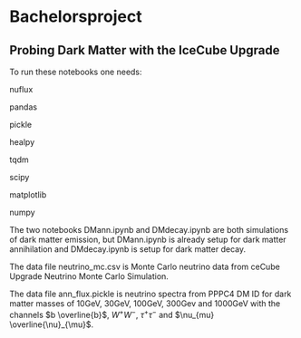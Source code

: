 # Bachelorsproject
## Probing Dark Matter with the IceCube Upgrade

To run these notebooks one needs:

nuflux 

pandas 

pickle 

healpy 

tqdm 

scipy 

matplotlib 

numpy 

The two notebooks DMann.ipynb and DMdecay.ipynb are both simulations of dark matter emission, but DMann.ipynb is already setup for dark matter annihilation and DMdecay.ipynb is setup for dark matter decay. 

The data file neutrino_mc.csv is Monte Carlo neutrino data from ceCube Upgrade Neutrino Monte Carlo Simulation. 

The data file ann_flux.pickle is neutrino spectra from PPPC4 DM ID for dark matter masses of 10GeV, 30GeV, 100GeV, 300Gev and 1000GeV with the channels $b \overline{b}$, $W^+W^-$, $\tau^+ \tau ^-$ and $\nu_{mu} \overline{\nu}_{\mu}$.
